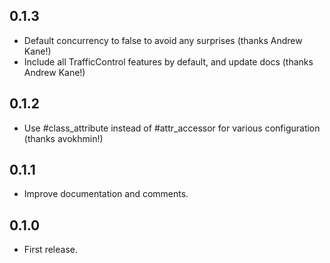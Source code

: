 ## 0.1.3

- Default concurrency to false to avoid any surprises (thanks Andrew Kane!)
- Include all TrafficControl features by default, and update docs (thanks Andrew Kane!)

## 0.1.2

- Use #class_attribute instead of #attr_accessor for various configuration (thanks avokhmin!)

## 0.1.1

- Improve documentation and comments.

## 0.1.0

- First release.
